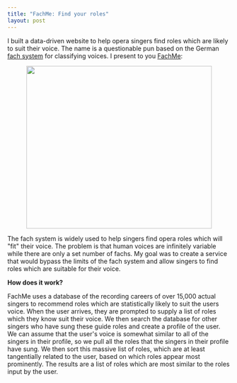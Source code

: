 ```yaml
---
title: "FachMe: Find your roles"
layout: post
---
```


I built a data-driven website to help opera singers find roles which are likely to suit their voice. The name is a questionable pun based on the German <a href="http://en.wikipedia.org/wiki/Fach">fach system</a> for classifying voices. I present to you <a href="http://fachme.com">FachMe</a>:
<p style="text-align: center;"><a href="http://fachme.com"><img class="size-full wp-image-899 aligncenter" title="FachMe Screen Shot" alt="" src="{{ site.url }}/uploads/2011/04/Screen-shot-2011-04-16-at-10.34.01-AM.png" width="419" height="367" /></a></p>
The fach system is widely used to help singers find opera roles which will "fit" their voice. The problem is that human voices are infinitely variable while there are only a set number of fachs. My goal was to create a service that would bypass the limits of the fach system and allow singers to find roles which are suitable for their voice.

<strong>How does it work?</strong>

FachMe uses a database of the recording careers of over 15,000 actual singers to recommend roles which are statistically likely to suit the users voice. When the user arrives, they are prompted to supply a list of roles which they know suit their voice. We then search the database for other singers who have sung these guide roles and create a profile of the user. We can assume that the user's voice is somewhat similar to all of the singers in their profile, so we pull all the roles that the singers in their profile have sung. We then sort this massive list of roles, which are at least tangentially related to the user, based on which roles appear most prominently. The results are a list of roles which are most similar to the roles input by the user.
